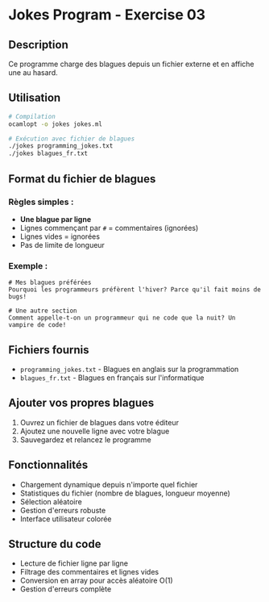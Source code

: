 # Jokes Program - Exercise 03

## Description

Ce programme charge des blagues depuis un fichier externe et en affiche une au hasard.

## Utilisation

```bash
# Compilation
ocamlopt -o jokes jokes.ml

# Exécution avec fichier de blagues
./jokes programming_jokes.txt
./jokes blagues_fr.txt
```

## Format du fichier de blagues

### Règles simples :

- **Une blague par ligne**
- Lignes commençant par `#` = commentaires (ignorées)
- Lignes vides = ignorées
- Pas de limite de longueur

### Exemple :

```
# Mes blagues préférées
Pourquoi les programmeurs préfèrent l'hiver? Parce qu'il fait moins de bugs!

# Une autre section
Comment appelle-t-on un programmeur qui ne code que la nuit? Un vampire de code!
```

## Fichiers fournis

- `programming_jokes.txt` - Blagues en anglais sur la programmation
- `blagues_fr.txt` - Blagues en français sur l'informatique

## Ajouter vos propres blagues

1. Ouvrez un fichier de blagues dans votre éditeur
2. Ajoutez une nouvelle ligne avec votre blague
3. Sauvegardez et relancez le programme

## Fonctionnalités

- Chargement dynamique depuis n'importe quel fichier
- Statistiques du fichier (nombre de blagues, longueur moyenne)
- Sélection aléatoire
- Gestion d'erreurs robuste
- Interface utilisateur colorée

## Structure du code

- Lecture de fichier ligne par ligne
- Filtrage des commentaires et lignes vides
- Conversion en array pour accès aléatoire O(1)
- Gestion d'erreurs complète
